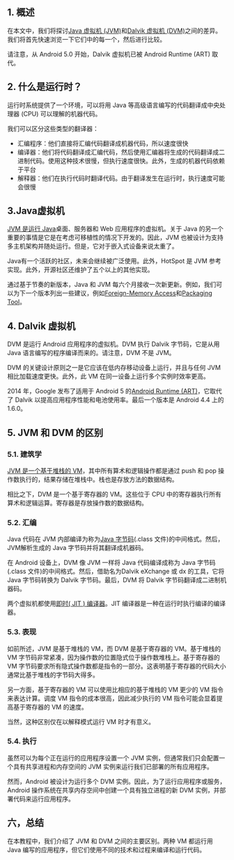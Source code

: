 ## 1. 概述

在本文中，我们将探讨[Java 虚拟机 (JVM)](https://docs.oracle.com/javase/specs/index.html)和[Dalvik 虚拟机 (DVM)](https://source.android.com/devices/tech/dalvik)之间的差异。我们将首先快速浏览一下它们中的每一个，然后进行比较。

请注意，从 Android 5.0 开始，Dalvik 虚拟机已被 Android Runtime (ART) 取代。

## 2. 什么是运行时？

运行时系统提供了一个环境，可以将用 Java 等高级语言编写的代码翻译成中央处理器 (CPU) 可以理解的机器代码。

我们可以区分这些类型的翻译器：

-   汇编程序：他们直接将汇编代码翻译成机器代码，所以速度很快
-   编译器：他们将代码翻译成汇编代码，然后使用汇编器将生成的代码翻译成二进制代码。使用这种技术很慢，但执行速度很快。此外，生成的机器代码依赖于平台
-   解释器：他们在执行代码时翻译代码。由于翻译发生在运行时，执行速度可能会很慢

## 3.Java虚拟机

[JVM 是运行 Java](https://www.baeldung.com/jvm-languages)桌面、服务器和 Web 应用程序的虚拟机。关于 Java 的另一个重要的事情是它是在考虑可移植性的情况下开发的。因此，JVM 也被设计为支持多主机架构并随处运行。但是，它对于嵌入式设备来说太重了。

Java有一个活跃的社区，未来会继续被广泛使用。此外，HotSpot 是 JVM 参考实现。此外，开源社区还维护了五个以上的其他实现。

通过基于节奏的新版本，Java 和 JVM 每六个月接收一次新更新。例如，我们可以为下一个版本列出一些建议，例如[Foreign-Memory Access](https://openjdk.java.net/jeps/383)和[Packaging Tool](https://openjdk.java.net/jeps/343)。

## 4. Dalvik 虚拟机

DVM 是运行 Android 应用程序的虚拟机。DVM 执行 Dalvik 字节码，它是从用 Java 语言编写的程序编译而来的。请注意，DVM 不是 JVM。

DVM 的关键设计原则之一是它应该在低内存移动设备上运行，并且与任何 JVM 相比加载速度更快。此外，此 VM 在同一设备上运行多个实例时效率更高。

2014 年，Google 发布了适用于 Android 5 的[Android Runtime (ART)](https://source.android.com/devices/tech/dalvik#features)，它取代了 Dalvik 以提高应用程序性能和电池使用率。最后一个版本是 Android 4.4 上的 1.6.0。

## 5. JVM 和 DVM 的区别

### 5.1. 建筑学

[JVM 是一个基于堆栈的 VM](https://www.baeldung.com/jvm-vs-jre-vs-jdk#jvm)，其中所有算术和逻辑操作都是通过 push 和 pop 操作数执行的，结果存储在堆栈中。栈也是存放方法的数据结构。

相比之下，DVM 是一个基于寄存器的 VM。这些位于 CPU 中的寄存器执行所有算术和逻辑运算。寄存器是存放操作数的数据结构。

### 5.2. 汇编

Java 代码在 JVM 内部编译为称为[Java 字节码](https://www.baeldung.com/java-class-view-bytecode)(.class 文件)的中间格式。然后，JVM解析生成的 Java 字节码并将其翻译成机器码。

在 Android 设备上，DVM 像 JVM 一样将 Java 代码编译成称为 Java 字节码(.class 文件)的中间格式。然后，借助名为Dalvik eXchange 或 dx 的工具，它将 Java 字节码转换为 Dalvik 字节码。最后，DVM 将 Dalvik 字节码翻译成二进制机器码。

两个虚拟机都使用[即时](https://www.baeldung.com/graal-java-jit-compiler)[( ](https://www.baeldung.com/graal-java-jit-compiler)[JIT ](https://www.baeldung.com/graal-java-jit-compiler)[) 编译器](https://www.baeldung.com/graal-java-jit-compiler)。JIT 编译器是一种在运行时执行编译的编译器。

### 5.3. 表现

如前所述，JVM 是基于堆栈的 VM，而 DVM 是基于寄存器的 VM。基于堆栈的 VM 字节码非常紧凑，因为操作数的位置隐式位于操作数堆栈上。基于寄存器的 VM 字节码要求所有隐式操作数都是指令的一部分。这表明基于寄存器的代码大小通常比基于堆栈的字节码大得多。

另一方面，基于寄存器的 VM 可以使用比相应的基于堆栈的 VM 更少的 VM 指令来表达计算。调度 VM 指令的成本很高，因此减少执行的 VM 指令可能会显着提高基于寄存器的 VM 的速度。

当然，这种区别仅在以解释模式运行 VM 时才有意义。

### 5.4. 执行

虽然可以为每个正在运行的应用程序设置一个 JVM 实例，但通常我们只会配置一个具有共享进程和内存空间的 JVM 实例来运行我们已部署的所有应用程序。

然而，Android 被设计为运行多个 DVM 实例。因此，为了运行应用程序或服务，Android 操作系统在共享内存空间中创建一个具有独立进程的新 DVM 实例，并部署代码来运行应用程序。

## 六，总结

在本教程中，我们介绍了 JVM 和 DVM 之间的主要区别。两种 VM 都运行用 Java 编写的应用程序，但它们使用不同的技术和过程来编译和运行代码。